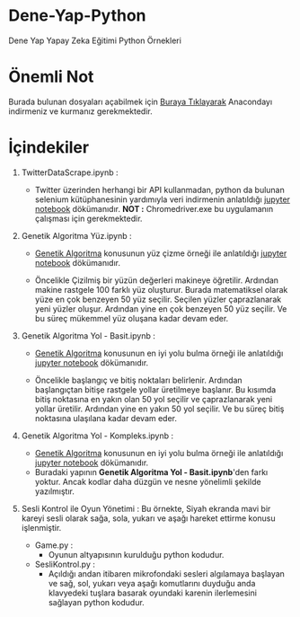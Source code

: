 # Dene-Yap-Python
Dene Yap Yapay Zeka Eğitimi Python Örnekleri


# Önemli Not

Burada bulunan dosyaları açabilmek için [Buraya Tıklayarak](https://www.anaconda.com/distribution/) Anacondayı indirmeniz ve kurmanız gerekmektedir. 

# İçindekiler

1. TwitterDataScrape.ipynb : 
    -  Twitter üzerinden herhangi bir API kullanmadan, python da bulunan selenium kütüphanesinin yardımıyla veri indirmenin anlatıldığı [jupyter notebook](http://www.veridefteri.com/2017/10/30/jupyter-notebook-nedir-2/) dökümanıdır. 
    **NOT :** Chromedriver.exe bu uygulamanın çalışması için gerekmektedir.

2. Genetik Algoritma Yüz.ipynb :
    - [Genetik Algoritma](https://ahmetcevahircinar.com.tr/2017/08/08/genetik-algoritma-nedir-genetik-algoritma-nasil-calisir/) konusunun yüz çizme örneği ile anlatıldığı [jupyter notebook](http://www.veridefteri.com/2017/10/30/jupyter-notebook-nedir-2/) dökümanıdır. 

    - Öncelikle Çizilmiş bir yüzün değerleri makineye öğretilir. Ardından makine rastgele 100 farklı yüz oluşturur. Burada matematiksel olarak yüze en çok benzeyen 50 yüz seçilir. Seçilen yüzler çaprazlanarak yeni yüzler oluşur. Ardından yine en çok benzeyen 50 yüz seçilir. Ve bu süreç mükemmel yüz oluşana kadar devam eder. 

3. Genetik Algoritma Yol - Basit.ipynb :
    - [Genetik Algoritma](https://ahmetcevahircinar.com.tr/2017/08/08/genetik-algoritma-nedir-genetik-algoritma-nasil-calisir/) konusunun en iyi yolu bulma örneği ile anlatıldığı [jupyter notebook](http://www.veridefteri.com/2017/10/30/jupyter-notebook-nedir-2/) dökümanıdır. 

    - Öncelikle başlangıç ve bitiş noktaları belirlenir. Ardından başlangıçtan bitişe rastgele yollar üretilmeye başlanır. Bu kısımda bitiş noktasına en yakın olan 50 yol seçilir ve çaprazlanarak yeni yollar üretilir. Ardından yine en yakın 50 yol seçilir. Ve bu süreç bitiş noktasına ulaşılana kadar devam eder.

4. Genetik Algoritma Yol - Kompleks.ipynb :
    - [Genetik Algoritma](https://ahmetcevahircinar.com.tr/2017/08/08/genetik-algoritma-nedir-genetik-algoritma-nasil-calisir/) konusunun en iyi yolu bulma örneği ile anlatıldığı [jupyter notebook](http://www.veridefteri.com/2017/10/30/jupyter-notebook-nedir-2/) dökümanıdır. 
    - Buradaki yapının **Genetik Algoritma Yol - Basit.ipynb**'den farkı yoktur. Ancak kodlar daha düzgün ve nesne yönelimli şekilde yazılmıştır.

5. Sesli Kontrol ile Oyun Yönetimi : Bu örnekte, Siyah ekranda mavi bir kareyi sesli olarak sağa, sola, yukarı ve aşağı hareket ettirme konusu işlenmiştir. 
    - Game.py :
        - Oyunun altyapısının kurulduğu python kodudur. 
    - SesliKontrol.py :
        - Açıldığı andan itibaren mikrofondaki sesleri algılamaya başlayan ve sağ, sol, yukarı veya aşağı komutlarını duyduğu anda klavyedeki tuşlara basarak oyundaki karenin ilerlemesini sağlayan python kodudur.
